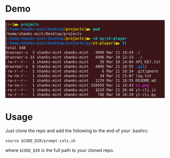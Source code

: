 # Demo
![ss](https://raw.githubusercontent.com/susmit31/susmit31.github.io/master/assets/ss.png)

# Usage
Just clone the repo and add the following to the end of your .bashrc:

`source $CODE_DIR/prompt-cols.sh`

where `$CODE_DIR` is the full path to your cloned repo.